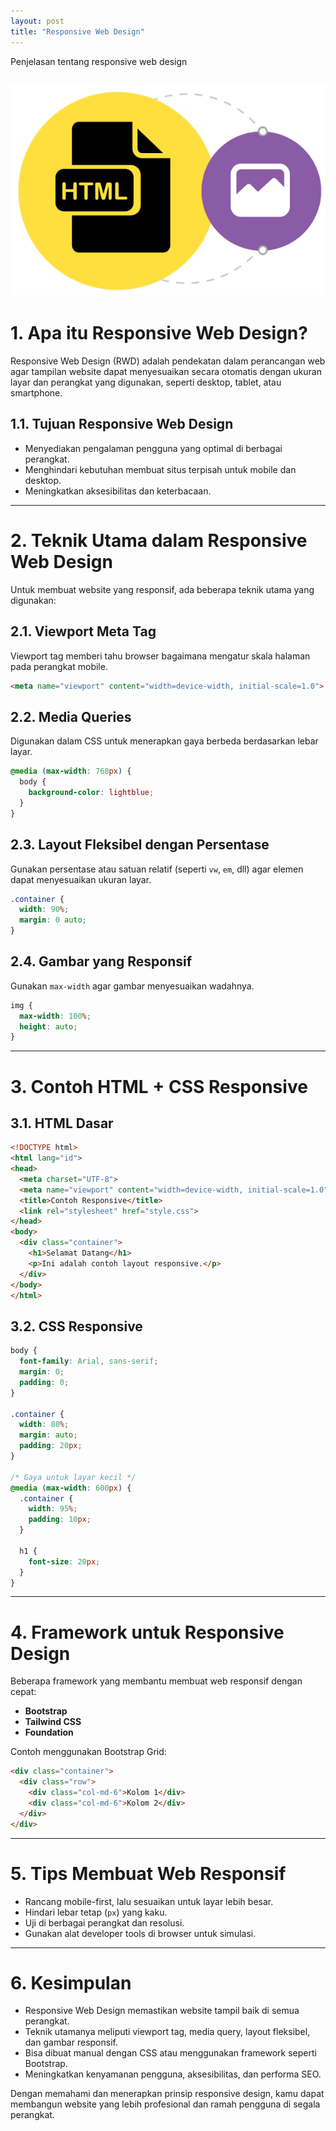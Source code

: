 ```yaml
---
layout: post
title: "Responsive Web Design"
---
```

Penjelasan tentang responsive web design

![responsive web design](/assets/images/htmlgambar.png)
---

# 1. **Apa itu Responsive Web Design?**

Responsive Web Design (RWD) adalah pendekatan dalam perancangan web agar tampilan website dapat menyesuaikan secara otomatis dengan ukuran layar dan perangkat yang digunakan, seperti desktop, tablet, atau smartphone.

## 1.1. **Tujuan Responsive Web Design**

- Menyediakan pengalaman pengguna yang optimal di berbagai perangkat.
- Menghindari kebutuhan membuat situs terpisah untuk mobile dan desktop.
- Meningkatkan aksesibilitas dan keterbacaan.

---

# 2. **Teknik Utama dalam Responsive Web Design**

Untuk membuat website yang responsif, ada beberapa teknik utama yang digunakan:

## 2.1. **Viewport Meta Tag**

Viewport tag memberi tahu browser bagaimana mengatur skala halaman pada perangkat mobile.

```html
<meta name="viewport" content="width=device-width, initial-scale=1.0">
````

## 2.2. **Media Queries**

Digunakan dalam CSS untuk menerapkan gaya berbeda berdasarkan lebar layar.

```css
@media (max-width: 768px) {
  body {
    background-color: lightblue;
  }
}
```

## 2.3. **Layout Fleksibel dengan Persentase**

Gunakan persentase atau satuan relatif (seperti `vw`, `em`, dll) agar elemen dapat menyesuaikan ukuran layar.

```css
.container {
  width: 90%;
  margin: 0 auto;
}
```

## 2.4. **Gambar yang Responsif**

Gunakan `max-width` agar gambar menyesuaikan wadahnya.

```css
img {
  max-width: 100%;
  height: auto;
}
```

---

# 3. **Contoh HTML + CSS Responsive**

## 3.1. **HTML Dasar**

```html
<!DOCTYPE html>
<html lang="id">
<head>
  <meta charset="UTF-8">
  <meta name="viewport" content="width=device-width, initial-scale=1.0">
  <title>Contoh Responsive</title>
  <link rel="stylesheet" href="style.css">
</head>
<body>
  <div class="container">
    <h1>Selamat Datang</h1>
    <p>Ini adalah contoh layout responsive.</p>
  </div>
</body>
</html>
```

## 3.2. **CSS Responsive**

```css
body {
  font-family: Arial, sans-serif;
  margin: 0;
  padding: 0;
}

.container {
  width: 80%;
  margin: auto;
  padding: 20px;
}

/* Gaya untuk layar kecil */
@media (max-width: 600px) {
  .container {
    width: 95%;
    padding: 10px;
  }

  h1 {
    font-size: 20px;
  }
}
```

---

# 4. **Framework untuk Responsive Design**

Beberapa framework yang membantu membuat web responsif dengan cepat:

* **Bootstrap**
* **Tailwind CSS**
* **Foundation**

Contoh menggunakan Bootstrap Grid:

```html
<div class="container">
  <div class="row">
    <div class="col-md-6">Kolom 1</div>
    <div class="col-md-6">Kolom 2</div>
  </div>
</div>
```

---

# 5. **Tips Membuat Web Responsif**

* Rancang mobile-first, lalu sesuaikan untuk layar lebih besar.
* Hindari lebar tetap (`px`) yang kaku.
* Uji di berbagai perangkat dan resolusi.
* Gunakan alat developer tools di browser untuk simulasi.

---

# 6. **Kesimpulan**

* Responsive Web Design memastikan website tampil baik di semua perangkat.
* Teknik utamanya meliputi viewport tag, media query, layout fleksibel, dan gambar responsif.
* Bisa dibuat manual dengan CSS atau menggunakan framework seperti Bootstrap.
* Meningkatkan kenyamanan pengguna, aksesibilitas, dan performa SEO.

Dengan memahami dan menerapkan prinsip responsive design, kamu dapat membangun website yang lebih profesional dan ramah pengguna di segala perangkat.

```